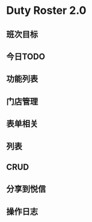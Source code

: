 # Duty Roster 2.0

## 班次目标


## 今日TODO


## 功能列表


## 门店管理


## 表单相关


## 列表


## CRUD


## 分享到悦信


## 操作日志

